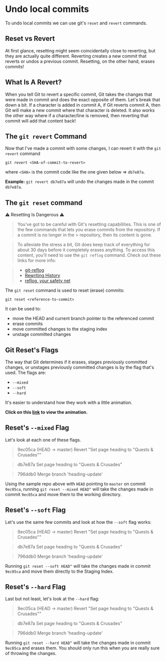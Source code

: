 # Undo local commits 

To undo local commits we can use git's ```reset``` and ```revert``` commands.

## Reset vs Revert
At first glance, resetting might seem coincidentally close to reverting, but they are actually quite different. Reverting creates a new commit that reverts or undos a previous commit. Resetting, on the other hand, erases commits!

## What Is A Revert?
When you tell Git to revert a specific commit, Git takes the changes that were made in commit and does the exact opposite of them. Let's break that down a bit. If a character is added in commit A, if Git reverts commit A, then Git will make a new commit where that character is deleted. It also works the other way where if a character/line is removed, then reverting that commit will add that content back!

## The ```git revert``` Command

Now that I've made a commit with some changes, I can revert it with the ```git revert``` command

```git revert <SHA-of-commit-to-revert>```

where ```<SHA>``` is the commit code like the one given below => ```db7e87a```.
  
**Example:** ```git revert db7e87a``` will undo the changes made in the commit ```db7e87a```.

## The ```git reset``` command

⚠️ Resetting Is Dangerous ⚠️

> You've got to be careful with Git's resetting capabilities. This is one of the few commands that lets you erase commits from the repository. If a commit is no longer in the    > repository, then its content is gone.

> To alleviate the stress a bit, Git does keep track of everything for about 30 days before it completely erases anything. To access this content, you'll need to use the 
> ```git reflog``` command. Check out these links for more info:

> * [git-reflog](https://git-scm.com/docs/git-reflog)
> * [Rewriting History](https://www.atlassian.com/git/tutorials/rewriting-history)
> * [reflog, your safety net](http://gitready.com/intermediate/2009/02/09/reflog-your-safety-net.html)

The ```git reset``` command is used to reset (erase) commits:

```git reset <reference-to-commit>```

It can be used to:
* move the HEAD and current branch pointer to the referenced commit
* erase commits
* move committed changes to the staging index
* unstage committed changes

## Git Reset's Flags
The way that Git determines if it erases, stages previously committed changes, or unstages previously committed changes is by the flag that's used. The flags are:

* ```--mixed```
* ```--soft```
* ```--hard```

It's easier to understand how they work with a little animation.

**Click on this [link](https://youtu.be/UN7ki2G2yKc) to view the animation.**

## Reset's ```--mixed``` Flag
Let's look at each one of these flags.

>  9ec05ca (HEAD -> master) Revert "Set page heading to "Quests & Crusades""

>  db7e87a Set page heading to "Quests & Crusades"

>  796ddb0 Merge branch 'heading-update'

Using the sample repo above with ```HEAD``` pointing to ```master``` on commit ```9ec05ca```, running ```git reset --mixed HEAD^``` will take the changes made in commit ```9ec05ca``` and move them to the working directory.

## Reset's ```--soft``` Flag
Let's use the same few commits and look at how the  ```--soft``` flag works:

> 9ec05ca (HEAD -> master) Revert "Set page heading to "Quests & Crusades""

> db7e87a Set page heading to "Quests & Crusades"

> 796ddb0 Merge branch 'heading-update'

Running ```git reset --soft HEAD^``` will take the changes made in commit ```9ec05ca``` and move them directly to the Staging Index.

## Reset's ```--hard``` Flag
Last but not least, let's look at the ```--hard``` flag:

> 9ec05ca (HEAD -> master) Revert "Set page heading to "Quests & Crusades""

> db7e87a Set page heading to "Quests & Crusades"

> 796ddb0 Merge branch 'heading-update'

Running ```git reset --hard HEAD^``` will take the changes made in commit ```9ec05ca``` and erases them.
You should only run this when you are really sure of throwing the changes.
